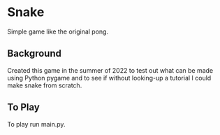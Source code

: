 # Snake
Simple game like the original pong.

## Background
Created this game in the summer of 2022 to test out what can be made using Python pygame and to see if without looking-up a tutorial I could make snake from scratch.

## To Play
To play run main.py.
